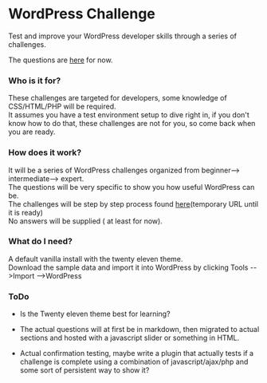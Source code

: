 WordPress Challenge
====================

Test and improve your WordPress developer skills through a series of challenges.

The questions are [here](https://github.com/wycks/WordPress--Challenge/blob/master/questions.md) for now.

### Who is it for?  
These challenges are targeted for developers, some knowledge of CSS/HTML/PHP will be required.  
It assumes you have a test environment setup to dive right in, if you don't know how to do that, these challenges are not for you, so come back when you are ready.


### How does it work?
It will be a series of WordPress challenges organized from beginner--> intermediate--> expert.  
The questions will be very specific to show you how useful WordPress can be.  
The challenges will be step by step process found [here]( http://wycks.github.com/WordPress--Challenge)(temporary URL until it is ready)  
No answers will be supplied ( at least for now).  

### What do I need?
A default vanilla install with the twenty eleven theme.  
Download the sample data and import it into WordPress by clicking Tools -->Import -->WordPress


### ToDo
* Is the Twenty eleven theme  best for learning?  

* The actual questions will at first be in markdown, then migrated to actual sections and hosted with a javascript slider or something in HTML.  

* Actual confirmation testing, maybe write a plugin that actually tests if a challenge is complete using a combination of javascript/ajax/php and some sort of persistent way to show it?  

